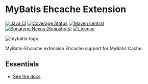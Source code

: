 MyBatis Ehcache Extension
=========================

[![Java CI](https://github.com/mybatis/ehcache-cache/actions/workflows/ci.yaml/badge.svg)](https://github.com/mybatis/ehcache-cache/actions/workflows/ci.yaml)
[![Coverage Status](https://coveralls.io/repos/mybatis/ehcache-cache/badge.svg?branch=master&service=github)](https://coveralls.io/github/mybatis/ehcache-cache?branch=master)
[![Maven central](https://maven-badges.herokuapp.com/maven-central/org.mybatis.caches/mybatis-ehcache/badge.svg)](https://maven-badges.herokuapp.com/maven-central/org.mybatis.caches/mybatis-ehcache)
[![Sonatype Nexus (Snapshots)](https://img.shields.io/nexus/s/https/oss.sonatype.org/org.mybatis.caches/mybatis-ehcache.svg)](https://oss.sonatype.org/content/repositories/snapshots/org/mybatis/caches/mybatis-ehcache/)
[![License](https://img.shields.io/:license-apache-brightgreen.svg)](https://www.apache.org/licenses/LICENSE-2.0.html)

![mybatis-logo](https://mybatis.org/images/mybatis-logo.png)

MyBatis-Ehcache extension Ehcache support for MyBatis Cache.

Essentials
----------

* [See the docs](https://mybatis.org/ehcache-cache/)
